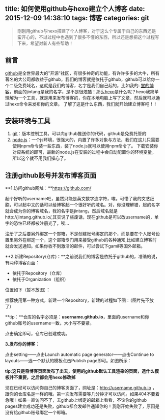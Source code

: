 title:  如何使用github与hexo建立个人博客
date: 2015-12-09 14:38:10
tags: 博客
categories: git 
---
>   刚刚用github与hexo搭建了个人博客，对于这么个专属于自己的东西还是蛮开心的，不过过程中也遇到了很多不懂的东西，所以还是想把这个过程写下来，希望对新人有些帮助！

## 前言
[github](https://github.com/)是全世界最大的"开源"社区，有很多神奇的功能，有许许多多的大牛，所有著名的大公司都收益于github，我们的博客就是依托于github，github可以给你一个二级免费域名，这就是我们的博客，名字是我们自己起的，比如我的: [堂的博客](http://jintang.github.io/)，前面的jintang是我的名字，是不是很炫酷！那么[hexo](https://hexo.io/zh-cn/)是什么呢？hexo我简单理解为一个工具，就是用来发布博客的，你在本地电脑上写了文章，然后就可以通过hexo命令来发布你的文章。
了解了这是什么东西，我们就开始建立博客吧！！
    
## 安装环境与工具
1.  [git](http://git-scm.com/)：版本控制工具，可以向github推送你的代码，github是免费托管的
2.  [node.js](https://nodejs.org/en/download/)：一个js环境，很强大的，内置了许多对象与方法，我们在这儿只需要使用npm命令装一些东西，装了node.js就可以使用npm命令了。
下载安装你对应系统的即可，最新的node.js在安装的过程中会自动配置你的环境变量，所以这个就不用我们操心了。
<!-- more -->

## 注册github账号并发布博客页面
 **1.访问github网址：**https://github.com/
 
起个好听的username吧，虽然只能是英文数字连字符，唉，可惜了我的文艺细胞，可以起中文的话可以给博客起一个很好听的域名。对，你没理解错，起的名字就会成为你的博客域名，我的名字是jintang，然后域名就是http://jintang.github.io/,其实说了些废话，现在github是可以改username的，单字的恐怕已经都被注册光了，唉...

注册了之后要另外绑定一个邮箱，不是创建账号绑定的那个，而是要在个人账号设置里另外在绑定一个，这个邮箱专门用来接受github的各种通知,比如建立博客时就会发送通知。如果你收不到激活的邮件，可以尝试下gamil等国外邮箱。

 **2.新建Repository(仓库)：**之前说我们的博客是依托于github的，准确的说，有两种博客页面：

- 依托于Repository（仓库）
- 依托于Organization（组织）

位置如下（暂不放图）：

推荐使用第一种方式，新建一个Repository，新建的过程如下图：（图片先不放了）

**tip：**仓库的名字必须是：**username.github.io**，里面的username和你github账号的username一致，大小写不要紧。

点击确定即可，仓库已创建成功。

 **3.发布你的博客：**

点击setting——点击Launch automatic page generator——点击Continue to layouts——选一个默认的模板点击Publish page即可。如图所示：

**tip:这只是将博客页面发布了出去，使用的github默认工具渲染的页面，选什么模板并不重要，之后都会用hexo修改掉**

现在已经可以访问你自己的博客页面了，网址是：http://username.github.io  ，跟你的仓库名是一样的哦。第一次发布需要等几分钟才可以访问。如果404不要着急哦！如果一直访问不了，去github上绑定的邮箱上看看，不论你的github pages建立成功还是失败，github都会发邮件通知你的！我刚开始失败了，原因是没有给github账号绑定一个邮箱。



